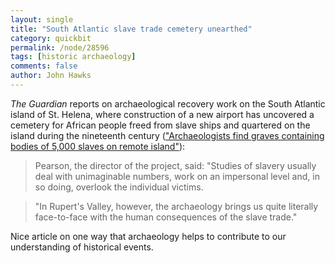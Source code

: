 ```yaml
---
layout: single 
title: "South Atlantic slave trade cemetery unearthed" 
category: quickbit
permalink: /node/28596
tags: [historic archaeology] 
comments: false 
author: John Hawks 
---
```


<em>The Guardian</em> reports on archaeological recovery work on the South Atlantic island of St. Helena, where construction of a new airport has uncovered a cemetery for African people freed from slave ships and quartered on the island during the nineteenth century (<a href="http://www.guardian.co.uk/world/2012/mar/08/slave-mass-graves-st-helena-island">"Archaeologists find graves containing bodies of 5,000 slaves on remote island"</a>): 

<blockquote>Pearson, the director of the project, said: "Studies of slavery usually deal with unimaginable numbers, work on an impersonal level and, in so doing, overlook the individual victims.</blockquote>

<blockquote>"In Rupert's Valley, however, the archaeology brings us quite literally face-to-face with the human consequences of the slave trade."</blockquote>

Nice article on one way that archaeology helps to contribute to our understanding of historical events. 



